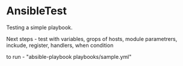 # AnsibleTest

Testing a simple playbook.

Next steps - test with variables, grops of hosts, module parametrers, inckude, register, handlers, when condition

to run - "absible-playbook playbooks/sample.yml"
